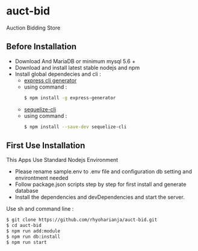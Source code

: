 # auct-bid
Auction Bidding Store

## Before Installation
- Download And MariaDB or minimum mysql 5.6 +
- Download and install latest stable nodejs and npm
- Install global dependecies and cli :
  * [express cli generator](https://expressjs.com/en/starter/generator.html) 
  - using command : 
    ```sh
    $ npm install -g express-generator
  * [sequelize-cli](https://sequelize.org/master/manual/migrations.html#installing-the-cli)
  - using command :
    ```sh
    $ npm install --save-dev sequelize-cli


## First Use Installation
This Apps Use Standard Nodejs Environment
- Please rename sample.env to .env file and configuration db setting and environtment needed
- Follow package.json scripts step by step for first install and generate database
- Install the dependencies and devDependencies and start the server.

Use sh and command line :
```sh
$ git clone https://github.com/rhyoharianja/auct-bid.git
$ cd auct-bid
$ npm run add:module
$ npm run db:install
$ npm run start 

